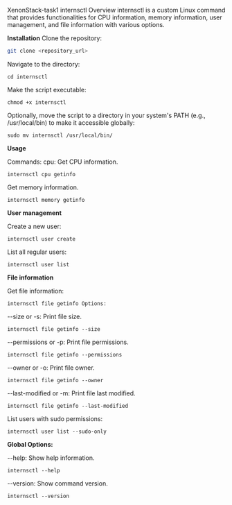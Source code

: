XenonStack-task1
internsctl
Overview
internsctl is a custom Linux command that provides functionalities for CPU information, memory information, user management, and file information with various options.

**Installation**
Clone the repository: 
```bash 
git clone <repository_url> 
```
Navigate to the directory: 
```
cd internsctl
```
Make the script executable: 
``` 
chmod +x internsctl
```

Optionally, move the script to a directory in your system's PATH (e.g., /usr/local/bin) to make it accessible globally:

``` 
sudo mv internsctl /usr/local/bin/
```
**Usage**

Commands: cpu: Get CPU information.
```
internsctl cpu getinfo
```
Get memory information.
```
internsctl memory getinfo
```
**User management**

Create a new user: 
```
internsctl user create
```
List all regular users: 
```
internsctl user list
```

**File information** 

Get file information:
```
internsctl file getinfo Options:
```
--size or -s: Print file size. 
```
internsctl file getinfo --size
```

--permissions or -p: Print file permissions. 
```
internsctl file getinfo --permissions
```

--owner or -o: Print file owner. 
```
internsctl file getinfo --owner
```

--last-modified or -m: Print file last modified. 
```
internsctl file getinfo --last-modified
```

List users with sudo permissions: 
```
internsctl user list --sudo-only
```

**Global Options:**

--help: Show help information. 
```
internsctl --help
```
--version: Show command version. 
```
internsctl --version
```

